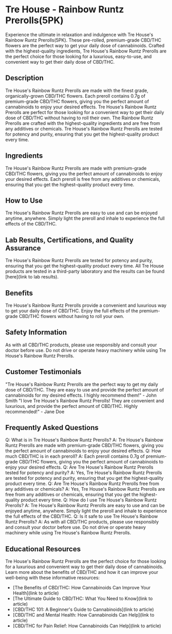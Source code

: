 # Tre House - Rainbow Runtz Prerolls(5PK)
Experience the ultimate in relaxation and indulgence with Tre House's Rainbow Runtz Prerolls(5PK). These pre-rolled, premium-grade CBD/THC flowers are the perfect way to get your daily dose of cannabinoids. Crafted with the highest-quality ingredients, Tre House's Rainbow Runtz Prerolls are the perfect choice for those looking for a luxurious, easy-to-use, and convenient way to get their daily dose of CBD/THC.
## Description
Tre House's Rainbow Runtz Prerolls are made with the finest grade, organically-grown CBD/THC flowers. Each preroll contains 0.7g of premium-grade CBD/THC flowers, giving you the perfect amount of cannabinoids to enjoy your desired effects. Tre House's Rainbow Runtz Prerolls are perfect for those looking for a convenient way to get their daily dose of CBD/THC without having to roll their own.
The Rainbow Runtz Prerolls are crafted with the highest-quality ingredients and are free from any additives or chemicals. Tre House's Rainbow Runtz Prerolls are tested for potency and purity, ensuring that you get the highest-quality product every time.
## Ingredients
Tre House's Rainbow Runtz Prerolls are made with premium-grade CBD/THC flowers, giving you the perfect amount of cannabinoids to enjoy your desired effects. Each preroll is free from any additives or chemicals, ensuring that you get the highest-quality product every time. 
## How to Use
Tre House's Rainbow Runtz Prerolls are easy to use and can be enjoyed anytime, anywhere. Simply light the preroll and inhale to experience the full effects of the CBD/THC. 
## Lab Results, Certifications, and Quality Assurance
Tre House's Rainbow Runtz Prerolls are tested for potency and purity, ensuring that you get the highest-quality product every time. All Tre House products are tested in a third-party laboratory and the results can be found [here](link to lab results). 
## Benefits
Tre House's Rainbow Runtz Prerolls provide a convenient and luxurious way to get your daily dose of CBD/THC. Enjoy the full effects of the premium-grade CBD/THC flowers without having to roll your own. 
## Safety Information
As with all CBD/THC products, please use responsibly and consult your doctor before use. Do not drive or operate heavy machinery while using Tre House's Rainbow Runtz Prerolls. 
## Customer Testimonials
"Tre House's Rainbow Runtz Prerolls are the perfect way to get my daily dose of CBD/THC. They are easy to use and provide the perfect amount of cannabinoids for my desired effects. I highly recommend them!" - John Smith 
"I love Tre House's Rainbow Runtz Prerolls! They are convenient and luxurious, and provide the perfect amount of CBD/THC. Highly recommended!" - Jane Doe 
## Frequently Asked Questions
Q: What is in Tre House's Rainbow Runtz Prerolls? 
A: Tre House's Rainbow Runtz Prerolls are made with premium-grade CBD/THC flowers, giving you the perfect amount of cannabinoids to enjoy your desired effects.
Q: How much CBD/THC is in each preroll? 
A: Each preroll contains 0.7g of premium-grade CBD/THC flowers, giving you the perfect amount of cannabinoids to enjoy your desired effects. 
Q: Are Tre House's Rainbow Runtz Prerolls tested for potency and purity? 
A: Yes, Tre House's Rainbow Runtz Prerolls are tested for potency and purity, ensuring that you get the highest-quality product every time. 
Q: Are Tre House's Rainbow Runtz Prerolls free from any additives or chemicals? 
A: Yes, Tre House's Rainbow Runtz Prerolls are free from any additives or chemicals, ensuring that you get the highest-quality product every time. 
Q: How do I use Tre House's Rainbow Runtz Prerolls? 
A: Tre House's Rainbow Runtz Prerolls are easy to use and can be enjoyed anytime, anywhere. Simply light the preroll and inhale to experience the full effects of the CBD/THC. 
Q: Is it safe to use Tre House's Rainbow Runtz Prerolls? 
A: As with all CBD/THC products, please use responsibly and consult your doctor before use. Do not drive or operate heavy machinery while using Tre House's Rainbow Runtz Prerolls. 
## Educational Resources
Tre House's Rainbow Runtz Prerolls are the perfect choice for those looking for a luxurious and convenient way to get their daily dose of cannabinoids. Learn more about the benefits of CBD/THC and how it can improve your well-being with these informative resources: 
- [The Benefits of CBD/THC: How Cannabinoids Can Improve Your Health](link to article)
- [The Ultimate Guide to CBD/THC: What You Need to Know](link to article)
- [CBD/THC 101: A Beginner's Guide to Cannabinoids](link to article)
- [CBD/THC and Mental Health: How Cannabinoids Can Help](link to article)
- [CBD/THC for Pain Relief: How Cannabinoids Can Help](link to article)
